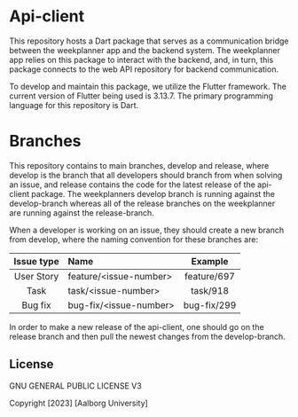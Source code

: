# Api-client
This repository hosts a Dart package that serves as a communication bridge between the weekplanner app and the backend system. The weekplanner app relies on this package to interact with the backend, and, in turn, this package connects to the web API repository for backend communication.

To develop and maintain this package, we utilize the Flutter framework. The current version of Flutter being used is 3.13.7. The primary programming language for this repository is Dart.

# Branches
This repository contains to main branches, develop and release, where develop is the branch that all developers should branch from when solving an issue, and release contains the code for the latest release of the api-client package. The weekplanners develop branch is running against the develop-branch whereas all of the release branches on the weekplanner are running against the release-branch. 

When a developer is working on an issue, they should create a new branch from develop, where the naming convention for these branches are:

| Issue type | Name                   | Example     |
| :--------: | :--------------------- | :---------: |
| User Story | feature/\<issue-number\> | feature/697 |
| Task       | task/\<issue-number\>    | task/918    |
| Bug fix    | bug-fix/\<issue-number\> | bug-fix/299 |

In order to make a new release of the api-client, one should go on the release branch and then pull the newest changes from the develop-branch. 

## License
GNU GENERAL PUBLIC LICENSE V3

Copyright [2023] [Aalborg University]

